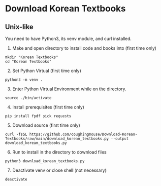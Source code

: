 # Download Korean Textbooks

## Unix-like

You need to have Python3, its venv module, and curl installed.

1. Make and open directory to install code and books into (first time only)
```
mkdir "Korean Textbooks"
cd "Korean Textbooks"
```

2. Set Python Virtual  (first time only)

```
python3 -m venv .
```

3. Enter Python Virtual Environment while on the directory.

```
source ./bin/activate
```

4. Install prerequisites (first time only)

```
pip install fpdf pick requests
```

5. Download source (first time only)

```
curl -fsSL https://github.com/coughingmouse/Download-Korean-Textbooks/raw/main/download_korean_textbooks.py --output download_korean_textbooks.py
```

6. Run to install in the directory to download files


```
python3 download_korean_textbooks.py
```

7. Deactivate venv or close shell (not necessary)

```
deactivate
```
